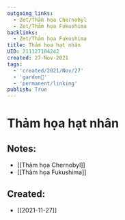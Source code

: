 ```yaml
---
outgoing_links:
  - Zet/Thảm họa Chernobyl
  - Zet/Thảm họa Fukushima
backlinks:
  - Zet/Thảm họa Fukushima
title: Thảm họa hạt nhân
UID: 211127104242
created: 27-Nov-2021
tags:
  - 'created/2021/Nov/27'
  - 'garden🏡'
  - 'permanent/linking'
publish: True
---
```

# Thảm họa hạt nhân

## Notes:
- [[Thảm họa Chernobyl]]
- [[Thảm họa Fukushima]]



## Created:
- [[2021-11-27]]
